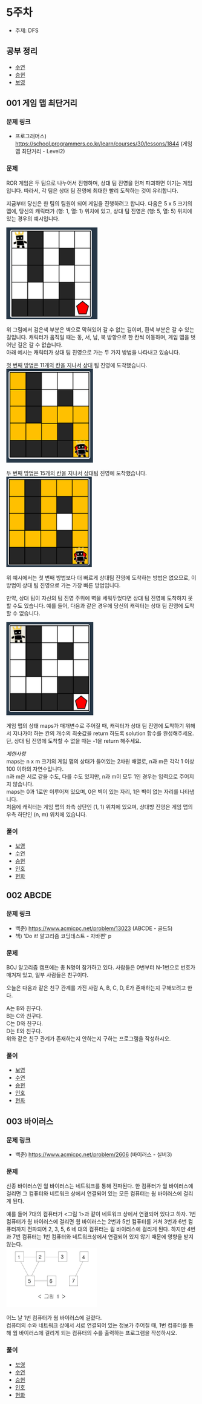 # 5주차

- 주제: DFS

## 공부 정리
- [수연](../../풀이/수연/5주차/Study.md)
- [승현](../../풀이/승현/5주차/Study.md)
- [보영](../../풀이/보영/5주차/readmd.md)

## 001 게임 맵 최단거리

### 문제 링크
- 프로그래머스) https://school.programmers.co.kr/learn/courses/30/lessons/1844 (게임 맵 최단거리 - Level2) 

### 문제
ROR 게임은 두 팀으로 나누어서 진행하며, 상대 팀 진영을 먼저 파괴하면 이기는 게임입니다. 따라서, 각 팀은 상대 팀 진영에 최대한 빨리 도착하는 것이 유리합니다.  
  
지금부터 당신은 한 팀의 팀원이 되어 게임을 진행하려고 합니다. 다음은 5 x 5 크기의 맵에, 당신의 캐릭터가 (행: 1, 열: 1) 위치에 있고, 상대 팀 진영은 (행: 5, 열: 5) 위치에 있는 경우의 예시입니다.  
  
![최단거리1](./img/최단거리1.PNG)
  
  
위 그림에서 검은색 부분은 벽으로 막혀있어 갈 수 없는 길이며, 흰색 부분은 갈 수 있는 길입니다. 캐릭터가 움직일 때는 동, 서, 남, 북 방향으로 한 칸씩 이동하며, 게임 맵을 벗어난 길은 갈 수 없습니다.  
아래 예시는 캐릭터가 상대 팀 진영으로 가는 두 가지 방법을 나타내고 있습니다.  
  
첫 번째 방법은 11개의 칸을 지나서 상대 팀 진영에 도착했습니다.  
![최단거리2](./img/최단거리2.PNG)
  
두 번째 방법은 15개의 칸을 지나서 상대팀 진영에 도착했습니다.  
![최단거리3](./img/최단거리3.PNG)  
  
위 예시에서는 첫 번째 방법보다 더 빠르게 상대팀 진영에 도착하는 방법은 없으므로, 이 방법이 상대 팀 진영으로 가는 가장 빠른 방법입니다.  
  
만약, 상대 팀이 자신의 팀 진영 주위에 벽을 세워두었다면 상대 팀 진영에 도착하지 못할 수도 있습니다. 예를 들어, 다음과 같은 경우에 당신의 캐릭터는 상대 팀 진영에 도착할 수 없습니다.  
  
![최단거리4](./img/최단거리4.PNG)
  
게임 맵의 상태 maps가 매개변수로 주어질 때, 캐릭터가 상대 팀 진영에 도착하기 위해서 지나가야 하는 칸의 개수의 최솟값을 return 하도록 solution 함수를 완성해주세요.   
단, 상대 팀 진영에 도착할 수 없을 때는 -1을 return 해주세요.  
  
*제한사항*       
maps는 n x m 크기의 게임 맵의 상태가 들어있는 2차원 배열로, n과 m은 각각 1 이상 100 이하의 자연수입니다.  
n과 m은 서로 같을 수도, 다를 수도 있지만, n과 m이 모두 1인 경우는 입력으로 주어지지 않습니다.  
maps는 0과 1로만 이루어져 있으며, 0은 벽이 있는 자리, 1은 벽이 없는 자리를 나타냅니다.   
처음에 캐릭터는 게임 맵의 좌측 상단인 (1, 1) 위치에 있으며, 상대방 진영은 게임 맵의 우측 하단인 (n, m) 위치에 있습니다.  
  
### 풀이
  - [보영](../../풀이/보영/5주차/ex01.java)
  - [수연](../../풀이/수연/5주차/ex01.java)
  - [승현](../../풀이/승현/5주차/Ex01.java)
  - [인호](../../풀이/인호/5주차/P001.java)
  - [현화](../../풀이/현화/5주차/Main001.java)



## 002 ABCDE

### 문제 링크
- 백준) https://www.acmicpc.net/problem/13023 (ABCDE - 골드5)
- 책) 'Do it! 알고리즘 코딩테스트 - 자바편' p

### 문제
BOJ 알고리즘 캠프에는 총 N명이 참가하고 있다. 사람들은 0번부터 N-1번으로 번호가 매겨져 있고, 일부 사람들은 친구이다.  
  
오늘은 다음과 같은 친구 관계를 가진 사람 A, B, C, D, E가 존재하는지 구해보려고 한다.  
  
A는 B와 친구다.  
B는 C와 친구다.  
C는 D와 친구다.  
D는 E와 친구다.  
위와 같은 친구 관계가 존재하는지 안하는지 구하는 프로그램을 작성하시오.   
   
### 풀이
  - [보영](../../풀이/보영/5주차/Main2.java)
  - [수연](../../풀이/수연/5주차/ex02.java)
  - [승현](../../풀이/승현/5주차/Ex02.java)
  - [인호](../../풀이/인호/5주차/P002.java)
  - [현화](../../풀이/현화/5주차/Main002.java)






## 003 바이러스

### 문제 링크
- 백준) https://www.acmicpc.net/problem/2606 (바이러스 - 실버3)


### 문제
신종 바이러스인 웜 바이러스는 네트워크를 통해 전파된다. 한 컴퓨터가 웜 바이러스에 걸리면 그 컴퓨터와 네트워크 상에서 연결되어 있는 모든 컴퓨터는 웜 바이러스에 걸리게 된다.

예를 들어 7대의 컴퓨터가 <그림 1>과 같이 네트워크 상에서 연결되어 있다고 하자. 
1번 컴퓨터가 웜 바이러스에 걸리면 웜 바이러스는 2번과 5번 컴퓨터를 거쳐 3번과 6번 컴퓨터까지 전파되어 2, 3, 5, 6 네 대의 컴퓨터는 웜 바이러스에 걸리게 된다. 
하지만 4번과 7번 컴퓨터는 1번 컴퓨터와 네트워크상에서 연결되어 있지 않기 때문에 영향을 받지 않는다.  
![바이러스](./img/바이러스.png)  
    

어느 날 1번 컴퓨터가 웜 바이러스에 걸렸다.   
컴퓨터의 수와 네트워크 상에서 서로 연결되어 있는 정보가 주어질 때, 1번 컴퓨터를 통해 웜 바이러스에 걸리게 되는 컴퓨터의 수를 출력하는 프로그램을 작성하시오.  
  
### 풀이
  - [보영](../../풀이/보영/5주차/ex03.java)
  - [수연](../../풀이/수연/5주차/ex03.java)
  - [승현](../../풀이/승현/5주차/Ex03.java)
  - [인호](../../풀이/인호/5주차/P003.java)
  - [현화](../../풀이/현화/5주차/Main003.java)
